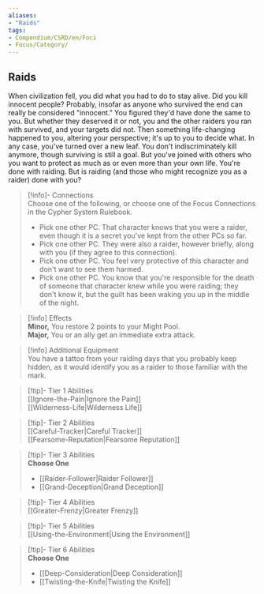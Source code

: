 ```yaml
---
aliases:
- "Raids"
tags:
- Compendium/CSRD/en/Foci
- Focus/Category/
---
```


  
## Raids  
When civilization fell, you did what you had to do to stay alive. Did you kill innocent people? Probably, insofar as anyone who survived the end can really be considered "innocent." You figured they'd have done the same to you. But whether they deserved it or not, you and the other raiders you ran with survived, and your targets did not. Then something life-changing happened to you, altering your perspective; it's up to you to decide what. In any case, you've turned over a new leaf. You don't indiscriminately kill anymore, though surviving is still a goal. But you've joined with others who you want to protect as much as or even more than your own life. You're done with raiding. But is raiding (and those who might recognize you as a raider) done with you?  

>[!info]- Connections  
>Choose one of the following, or choose one of the Focus Connections in the Cypher System Rulebook.  
>- Pick one other PC. That character knows that you were a raider, even though it is a secret you've kept from the other PCs so far.  
>- Pick one other PC. They were also a raider, however briefly, along with you (if they agree to this connection).  
>- Pick one other PC. You feel very protective of this character and don't want to see them harmed.  
>- Pick one other PC. You know that you're responsible for the death of someone that character knew while you were raiding; they don't know it, but the guilt has been waking you up in the middle of the night.  

>[!info] Effects  
>**Minor,** You restore 2 points to your Might Pool.  
>**Major,** You or an ally get an immediate extra attack.  

>[!info] Additional Equipment  
>You have a tattoo from your raiding days that you probably keep hidden, as it would identify you as a raider to those familiar with the mark.  


>[!tip]- Tier 1 Abilities  
> [[Ignore-the-Pain|Ignore the Pain]]  
> [[Wilderness-Life|Wilderness Life]]  


>[!tip]- Tier 2 Abilities  
> [[Careful-Tracker|Careful Tracker]]  
> [[Fearsome-Reputation|Fearsome Reputation]]  


>[!tip]- Tier 3 Abilities  
> **Choose One**  
>- [[Raider-Follower|Raider Follower]]  
>- [[Grand-Deception|Grand Deception]]  


>[!tip]- Tier 4 Abilities  
> [[Greater-Frenzy|Greater Frenzy]]  


>[!tip]- Tier 5 Abilities  
> [[Using-the-Environment|Using the Environment]]  


>[!tip]- Tier 6 Abilities  
> **Choose One**  
>- [[Deep-Consideration|Deep Consideration]]  
>- [[Twisting-the-Knife|Twisting the Knife]]